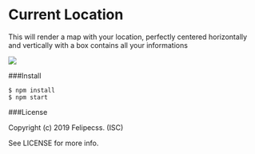# Current Location
This will render a map with your location, perfectly centered horizontally and vertically with a box contains all your informations

[![](https://raw.githubusercontent.com/lipecss/realtime-current-location/master/demo.png)](http://https://raw.githubusercontent.com/lipecss/realtime-current-location/master/demo.png)

###Install

```shell
$ npm install
$ npm start
```

###License

Copyright (c) 2019 Felipecss. (ISC)

See LICENSE for more info.